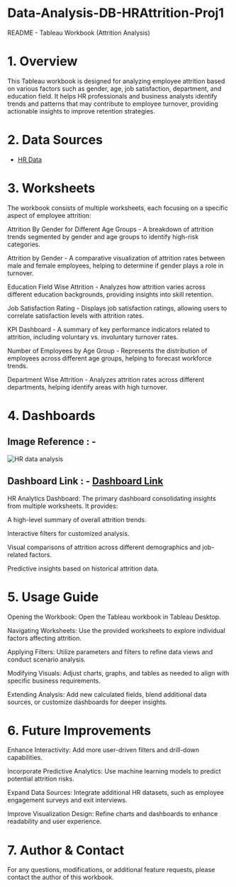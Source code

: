 # Data-Analysis-DB-HRAttrition-Proj1
README - Tableau Workbook (Attrition Analysis)

# 1. Overview

This Tableau workbook is designed for analyzing employee attrition based on various factors such as gender, age, job satisfaction, department, and education field. It helps HR professionals and business analysts identify trends and patterns that may contribute to employee turnover, providing actionable insights to improve retention strategies.

# 2. Data Sources

- <a href="https://github.com/gsinghpawar25/Data-Analysis-DB-HRAttrition-Proj1/blob/main/HR%20Data.xlsx">HR Data</a>

# 3. Worksheets

The workbook consists of multiple worksheets, each focusing on a specific aspect of employee attrition:

Attrition By Gender for Different Age Groups - A breakdown of attrition trends segmented by gender and age groups to identify high-risk categories.

Attrition by Gender - A comparative visualization of attrition rates between male and female employees, helping to determine if gender plays a role in turnover.

Education Field Wise Attrition - Analyzes how attrition varies across different education backgrounds, providing insights into skill retention.

Job Satisfaction Rating - Displays job satisfaction ratings, allowing users to correlate satisfaction levels with attrition rates.

KPI Dashboard - A summary of key performance indicators related to attrition, including voluntary vs. involuntary turnover rates.

Number of Employees by Age Group - Represents the distribution of employees across different age groups, helping to forecast workforce trends.

Department Wise Attrition - Analyzes attrition rates across different departments, helping identify areas with high turnover.

# 4. Dashboards

## Image Reference : - 
![HR data analysis](https://github.com/user-attachments/assets/008186c6-7122-47e6-ac95-9803703e7110)

## Dashboard Link : - <a href="https://public.tableau.com/views/Proj-1HRdataanalysisAttrition/HRAnalytics?:language=en-US&publish=yes&:sid=&:redirect=auth&:display_count=n&:origin=viz_share_link"> Dashboard Link</a>

HR Analytics Dashboard: The primary dashboard consolidating insights from multiple worksheets. It provides:

A high-level summary of overall attrition trends.

Interactive filters for customized analysis.

Visual comparisons of attrition across different demographics and job-related factors.

Predictive insights based on historical attrition data.

# 5. Usage Guide

Opening the Workbook: Open the Tableau workbook in Tableau Desktop.

Navigating Worksheets: Use the provided worksheets to explore individual factors affecting attrition.

Applying Filters: Utilize parameters and filters to refine data views and conduct scenario analysis.

Modifying Visuals: Adjust charts, graphs, and tables as needed to align with specific business requirements.

Extending Analysis: Add new calculated fields, blend additional data sources, or customize dashboards for deeper insights.

# 6. Future Improvements

Enhance Interactivity: Add more user-driven filters and drill-down capabilities.

Incorporate Predictive Analytics: Use machine learning models to predict potential attrition risks.

Expand Data Sources: Integrate additional HR datasets, such as employee engagement surveys and exit interviews.

Improve Visualization Design: Refine charts and dashboards to enhance readability and user experience.

# 7. Author & Contact

For any questions, modifications, or additional feature requests, please contact the author of this workbook.


